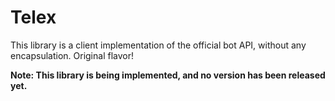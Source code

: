 # Telex

This library is a client implementation of the official bot API, without any encapsulation. Original flavor!

**Note: This library is being implemented, and no version has been released yet.**
